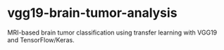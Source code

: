 # vgg19-brain-tumor-analysis
MRI-based brain tumor classification using transfer learning with VGG19 and TensorFlow/Keras.
